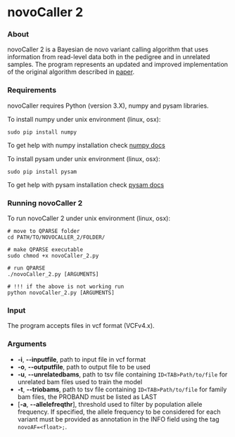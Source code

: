 # novoCaller 2

### About
novoCaller 2 is a Bayesian de novo variant calling algorithm that uses information from read-level data both in the pedigree and in unrelated samples.
The program represents an updated and improved implementation of the original algorithm described in [paper](https://academic.oup.com/bioinformatics/advance-article/doi/10.1093/bioinformatics/bty749/5087716).

### Requirements
novoCaller requires Python (version 3.X), numpy and pysam libraries.

To install numpy under unix environment (linux, osx):

    sudo pip install numpy

To get help with numpy installation check
[numpy docs](https://docs.scipy.org/doc/ "numpy documentation")

To install pysam under unix environment (linux, osx):

    sudo pip install pysam

To get help with pysam installation check
[pysam docs](https://pysam.readthedocs.io/en/latest/installation.html "pysam documentation")

### Running novoCaller 2
To run novoCaller 2 under unix environment (linux, osx):

    # move to QPARSE folder
    cd PATH/TO/NOVOCALLER_2/FOLDER/

    # make QPARSE executable
    sudo chmod +x novoCaller_2.py

    # run QPARSE
    ./novoCaller_2.py [ARGUMENTS]

    # !!! if the above is not working run
    python novoCaller_2.py [ARGUMENTS]

### Input
The program accepts files in vcf format (VCFv4.x).

### Arguments
  - **-i**, **--inputfile**, path to input file in vcf format
  - **-o**, **--outputfile**, path to output file to be used
  - **-u**, **--unrelatedbams**, path to tsv file containing `ID<TAB>Path/to/file` for unrelated bam files used to train the model
  - **-t**, **--triobams**, path to tsv file containing `ID<TAB>Path/to/file` for family bam files, the PROBAND must be listed as LAST
  - [**-a**, **--allelefreqthr**], threshold used to filter by population allele frequency. If specified, the allele frequency to be considered for each variant must be provided as annotation in the INFO field using the tag `novoAF=<float>;`.

